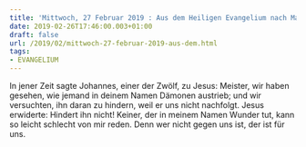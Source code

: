 ```yaml
---
title: 'Mittwoch, 27 Februar 2019 : Aus dem Heiligen Evangelium nach Markus - Mk 9,38-40.'
date: 2019-02-26T17:46:00.003+01:00
draft: false
url: /2019/02/mittwoch-27-februar-2019-aus-dem.html
tags: 
- EVANGELIUM
---
```


In jener Zeit sagte Johannes, einer der Zwölf, zu Jesus: Meister, wir haben gesehen, wie jemand in deinem Namen Dämonen austrieb; und wir versuchten, ihn daran zu hindern, weil er uns nicht nachfolgt. Jesus erwiderte: Hindert ihn nicht! Keiner, der in meinem Namen Wunder tut, kann so leicht schlecht von mir reden. Denn wer nicht gegen uns ist, der ist für uns.